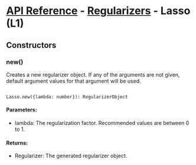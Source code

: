 # [API Reference](../../API.md) - [Regularizers](../Regularizers.md) - Lasso (L1)

## Constructors

### new()

Creates a new regularizer object. If any of the arguments are not given, default argument values for that argument will be used.

```

Lasso.new({lambda: number}): RegularizerObject

```

#### Parameters:

* lambda: The regularization factor. Recommended values are between 0 to 1.

#### Returns:

* Regularizer: The generated regularizer object.